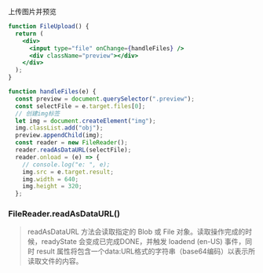 上传图片并预览

```jsx
function FileUpload() {
  return (
    <div>
      <input type="file" onChange={handleFiles} />
      <div className="preview"></div>
    </div>
  );
}

function handleFiles(e) {
  const preview = document.querySelector(".preview");
  const selectFile = e.target.files[0];
  // 创建img标签
  let img = document.createElement("img");
  img.classList.add("obj");
  preview.appendChild(img);
  const reader = new FileReader();
  reader.readAsDataURL(selectFile);
  reader.onload = (e) => {
    // console.log("e: ", e);
    img.src = e.target.result;
    img.width = 640;
    img.height = 320;
  };
```

### FileReader.readAsDataURL()

> readAsDataURL 方法会读取指定的 Blob 或 File 对象。读取操作完成的时候，readyState 会变成已完成DONE，并触发 loadend (en-US) 事件，同时 result 属性将包含一个data:URL格式的字符串（base64编码）以表示所读取文件的内容。

